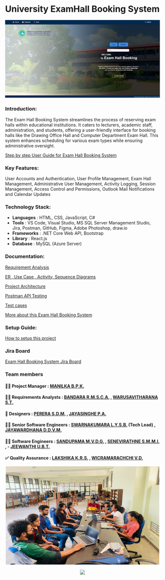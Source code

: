 # University ExamHall Booking System

<img src="./img/Home.jpeg" />

### Introduction:
The Exam Hall Booking System streamlines the process of reserving exam halls within educational institutions. It caters to lecturers, academic staff, administration, and students, offering a user-friendly interface for booking halls like the Drawing Office Hall and Computer Department Exam Hall. This system enhances scheduling for various exam types while ensuring administrative oversight.

[Step by step User Guide for Exam Hall Booking System](https://github.com/CydexCode/ExamHallBookingSystem/wiki/User-Guide-for-Exam-Hall-Booking-System)

### Key Features: 
User Accounts and Authentication, User Profile Management, Exam Hall Management, Administrative User Management, Activity Logging, Session Management, Access Control and Permissions, Outlook Mail Notifications and Calendar Updates

### Technology Stack:

- **Languages** : HTML, CSS, JavaScript, C#
- **Tools** : VS Code, Visual Studio, MS SQL Server Management Studio, Jira, Postman, GitHub, Figma, Adobe Photoshop, draw.io
- **Frameworks** : .NET Core Web API, Bootstrap
- **Library** : React.js
- **Database** :  MySQL (Azure Server)

### Documentation:

[Requirement Analysis](https://github.com/CydexCode/ExamHallBookingSystem/wiki/Requirement-Analysis)

[ER , Use Case , Activity, Sequence Diagrams](https://github.com/CydexCode/ExamHallBookingSystem/wiki/ER-,-Use-Case-,-Activity,-Sequence-Diagrams)

[Project Architecture](https://github.com/CydexCode/ExamHallBookingSystem/wiki/Project-Architecture)

[Postman API Testing](https://github.com/CydexCode/ExamHallBookingSystem/wiki/Postman-API-Testing)

[Test cases](https://github.com/CydexCode/ExamHallBookingSystem/wiki/Test-Case)

[More about this Exam Hall Booking System](https://github.com/CydexCode/ExamHallBookingSystem/wiki)

### Setup Guide:

[How to setup this project](https://medium.com/@cydexcode/exam-hall-booking-system-net-core-web-api-react-sql-server-dd93b9e80273)
  
### Jira Board
[Exam Hall Booking System Jira Board](https://univercitypoject.atlassian.net/jira/software/projects/KAN/boards/1)

### Team members

#### 👨‍💼 Project Manager :   [MANILKA B.P.K.](https://github.com/Kishara0)

#### 🕵️‍♂️ Requirements Analysts :  [BANDARA R.M.S.C.A.](https://github.com/SinethB) ,  [WARUSAVITHARANA S.T.](https://github.com/Sesadi13)

#### 🎨 Designers : [PERERA S.D.M.](https://github.com/ManashviCode) ,  [JAYASINGHE P.A.](https://github.com/ParamiJayasinghe)

#### 👨‍💻 Senior Software Engineers  :  [SWARNAKUMARA L.Y.S.B.](https://github.com/cydexcode) (Tech Lead) ,  [JAYAWARDHANA D.D.V.M.](https://github.com/ManurangaJay)

#### 👨‍💻 Software Engineers  :  [SANDUPAMA M.V.D.G.](https://github.com/GithminiSandupama) ,  [SENEVIRATHNE S.M.M.I.](https://github.com/manoda98) , - [JEEWANTHI U.B.T.](https://github.com/ThanujaJeewanthi)

#### ✅ Quality Assurance :  [LAKSHIKA K.R.S.](https://github.com/sachini24) ,  [WICRAMARACHCHI V.D.](https://github.com/DilushaWD)

<p align="center">
  <img src="./img/Team.jpeg" width="500" height="320" />
</p>

<!--Typing Animation-->
<p align="center">
  <img src="https://readme-typing-svg.herokuapp.com?font=Open+Sans&color=0000FF&width=500&lines=Show+Some+Love+By+Giving+it+A+⭐.." />
</p>

